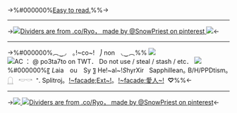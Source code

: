 ->%#000000%[Easy to read.](/5o93fw3k)%%->
***
->[![Dividers  are  from  .co/Ryo， made  by  @SnowPriest  on  pinterest](https://i.postimg.cc/fb5CN89h/Untitled1696-20240311225410.png)
![](https://i.postimg.cc/R0sg5gkn/tfuc23.png)](/Ryo)<-
***
->%#000000%︵‿◞ ⠀｡!~co~!⠀⎠ non ⠀◟‿︵%%
![](https://i.postimg.cc/bJNJn5Ht/Untitled783-20230307010509-1.png)
![AC ： @ po3ta7to  on  TWT． Do  not  use  /  steal  /  stash  /  etc．](https://i.postimg.cc/65xSW-1mk/IMG-8846.png)
![](https://i.postimg.cc/bJNJn5Ht/Untitled783-20230307010509-1.png)
%#000000%〖 *L*aia　ou　Sy 〗 He!~al~!*S*hyrXir
![]() ![]() Sapphillean｡ ![]()B/H/PPDtism｡ ![]()𓉸
![]() ![]() 𓎢𓎡 ![]() ⁺. Splitroj｡ ![]() [!~facade;Ext~!](/kyahaha)｡ ![]() [!~facade;愛人~!](/femzai) ![]() **♡**%%<-
***
->[![](https://i.postimg.cc/V6JDYjwZ/ezgif-2-0f056a8a57.png)
![Dividers  are  from  .co/Ryo， made  by  @SnowPriest  on  pinterest](https://i.postimg.cc/SKmd3Bjr/Untitled1696-20240311225413.png)](/Ryo)<-